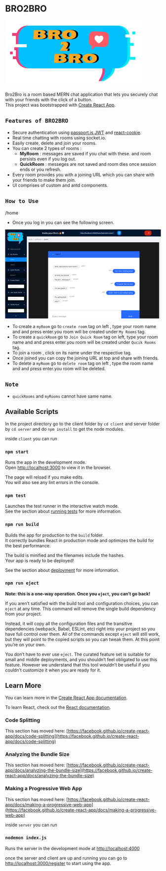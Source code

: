 # **BRO2BRO**

![image info](./img/icon2.png)

Bro2Bro is a room based MERN chat application that lets you securely chat with your friends with the click of a button.\
This project was bootstrapped with [Create React App](https://github.com/facebook/create-react-app).



## `Features of BRO2BRO`

* Secure authentication using [passport.js](http://www.passportjs.org),[JWT](https://www.npmjs.com/package/passport-jwt)  and [react-cookie](https://www.npmjs.com/package/react-cookie).
* Real time chatting with rooms using socket.io.
* Easily create, delete and join your rooms.
* You can create 2 types of rooms :
    * **MyRoom** : messages are saved if you chat with these. and room persists even if you log out.
    * **QuickRoom** : messeges are not saved and room dies once session ends or you refresh.
* Every room provides you with a joining URL which you can share with your friends to make them join.
* UI comprises of custom and antd components.

## `How to Use`

/home

* Once you log in you can see the following screen.

![image info](./img/ss.png)


* To create a `myRoom` go to `create room` tag on left , type your room name and and press enter.you room will be created under `My Rooms` tag.
* To create a `quickRoom` go to `Join Quick Room` tag on left, type your room name and and press enter.you room will be created under `Qucik Rooms` tag.
* To join a room , click on its name under the respective tag.
* Once joined you can copy the joining URL at top and share with friends.
* To delete a `myRoom` go to `delete room` tag on left , type the room name and and press enter.you room will be deleted.

## `Note`
* `quickRooms` and `myRooms` cannot have same name.
  


## Available Scripts

In the project directory go to the client folder by `cd client` and server folder by `cd server` and do `npm install` to get the node modules.

inside `client` you can run 

### `npm start`

Runs the app in the development mode.\
Open [http://localhost:3000](http://localhost:3000) to view it in the browser.

The page will reload if you make edits.\
You will also see any lint errors in the console.

### `npm test`

Launches the test runner in the interactive watch mode.\
See the section about [running tests](https://facebook.github.io/create-react-app/docs/running-tests) for more information.

### `npm run build`

Builds the app for production to the `build` folder.\
It correctly bundles React in production mode and optimizes the build for the best performance.

The build is minified and the filenames include the hashes.\
Your app is ready to be deployed!

See the section about [deployment](https://facebook.github.io/create-react-app/docs/deployment) for more information.

### `npm run eject`

**Note: this is a one-way operation. Once you `eject`, you can’t go back!**

If you aren’t satisfied with the build tool and configuration choices, you can `eject` at any time. This command will remove the single build dependency from your project.

Instead, it will copy all the configuration files and the transitive dependencies (webpack, Babel, ESLint, etc) right into your project so you have full control over them. All of the commands except `eject` will still work, but they will point to the copied scripts so you can tweak them. At this point you’re on your own.

You don’t have to ever use `eject`. The curated feature set is suitable for small and middle deployments, and you shouldn’t feel obligated to use this feature. However we understand that this tool wouldn’t be useful if you couldn’t customize it when you are ready for it.

## Learn More

You can learn more in the [Create React App documentation](https://facebook.github.io/create-react-app/docs/getting-started).

To learn React, check out the [React documentation](https://reactjs.org/).

### Code Splitting

This section has moved here: [https://facebook.github.io/create-react-app/docs/code-splitting](https://facebook.github.io/create-react-app/docs/code-splitting)

### Analyzing the Bundle Size

This section has moved here: [https://facebook.github.io/create-react-app/docs/analyzing-the-bundle-size](https://facebook.github.io/create-react-app/docs/analyzing-the-bundle-size)

### Making a Progressive Web App

This section has moved here: [https://facebook.github.io/create-react-app/docs/making-a-progressive-web-app](https://facebook.github.io/create-react-app/docs/making-a-progressive-web-app)

inside `server` you can run 

### `nodemon index.js`

Runs the server in the development mode at [http://localhost:4000](http://localhost:4000)

once the server and client are up and running you can go to [http://localhost:3000/register](http://localhost:3000/register) to start using the app.




